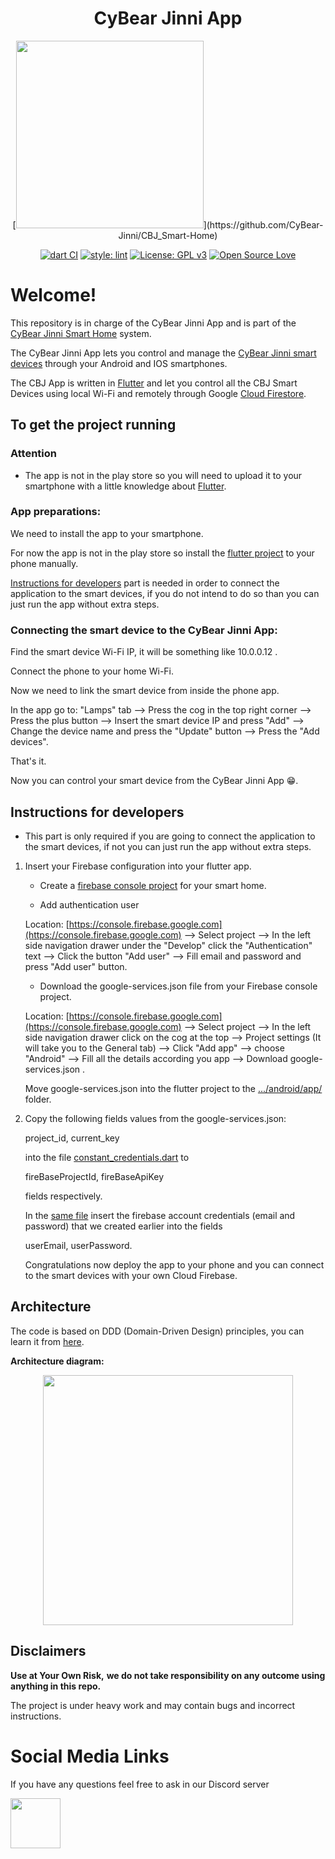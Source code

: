 <h1 align="center">CyBear Jinni App</h1>

<p align="center">
[<img alt="" height="300" src="https://user-images.githubusercontent.com/9304740/94843279-24a49900-0425-11eb-83f3-87e8ba40b1dc.png">](https://github.com/CyBear-Jinni/CBJ_Smart-Home)
</p>

<div align="center">

[![dart CI](https://github.com/CyBear-Jinni/CBJ_App/workflows/Dart%20CI/badge.svg)](https://github.com/CyBear-Jinni/CBJ_App/actions?query=workflow%3A%22Dart+CI%22) [![style: lint](https://img.shields.io/badge/lint-1.3.0-blue)](https://pub.dev/packages/lint) [![License: GPL v3](https://img.shields.io/badge/License-GPLv3-blue.svg)](https://www.gnu.org/licenses/gpl-3.0) [![Open Source Love](https://badges.frapsoft.com/os/v1/open-source.png?v=103)](https://en.wikipedia.org/wiki/Open_source)
</div>

# Welcome!

This repository is in charge of the CyBear Jinni App and is part of the [CyBear Jinni Smart Home](https://github.com/CyBear-Jinni/CBJ_Smart-Home.git) system.

The CyBear Jinni App lets you control and manage the [CyBear Jinni smart devices](https://github.com/CyBear-Jinni/CBJ_Smart-Device.git) through your Android and IOS smartphones.

The CBJ App is written in [Flutter](https://flutter.dev) and let you control all the CBJ Smart Devices using local Wi-Fi and remotely through Google [Cloud Firestore](https://firebase.google.com/docs/firestore).


## To get the project running

### Attention

* The app is not in the play store so you will need to upload it to your smartphone with a little knowledge about [Flutter](https://flutter.dev).


### App preparations:

We need to install the app to your smartphone.

For now the app is not in the play store so install the [flutter project](https://github.com/CyBear-Jinni/CBJ_App/tree/dev/FlutterApp/cybear_jinni_flutter/cybear_jinni_flutter) to your phone manually.

[Instructions for developers](#instructions-for-developers) part is needed in order to connect the application to the smart devices, if you do not intend to do so than you can just run the app without extra steps.




### Connecting the smart device to the CyBear Jinni App:

Find the smart device Wi-Fi IP, it will be something like 10.0.0.12 .

Connect the phone to your home Wi-Fi.

Now we need to link the smart device from inside the phone app.

In the app go to: "Lamps" tab --> Press the cog in the top right corner --> Press the plus button --> Insert the smart device IP and press "Add" --> Change the device name and press the "Update" button --> Press the "Add devices".

That's it.

Now you can control your smart device from the CyBear Jinni App 😁.


## Instructions for developers

* This part is only required if you are going to connect the application to the smart devices, if not you can just run the app without extra steps. 

1. Insert your Firebase configuration into your flutter app.

   * Create a [firebase console project](https://console.firebase.google.com) for your smart home.
   
   * Add authentication user
   
   Location: [https://console.firebase.google.com](https://console.firebase.google.com) --> Select project --> In the left side navigation drawer under the "Develop" click the "Authentication" text --> Click the button "Add user" --> Fill email and password and press "Add user" button.
   
   * Download the google-services.json file from your Firebase console project.

   Location: [https://console.firebase.google.com](https://console.firebase.google.com) --> Select project --> In the left side navigation drawer click on the cog at the top -->
   Project settings (It will take you to the General tab) --> Click "Add app" --> choose "Android" -->
   Fill all the details according you app --> Download google-services.json .

   Move google-services.json into the flutter project to the [.../android/app/](https://github.com/CyBear-Jinni/Smart-Home/tree/master/FlutterApp/cybear_jinni_flutter/cybear_jinni_flutter/android/app) folder.

2. Copy the following fields values from the google-services.json:

   project_id, current_key 
   
   into the file [constant_credentials.dart](https://github.com/CyBear-Jinni/Smart-Home/blob/master/FlutterApp/cybear_jinni_flutter/cybear_jinni_flutter/lib/core/constant_credentials.dart) to
   
   fireBaseProjectId, fireBaseApiKey
   
   fields respectively.
      
   In the [same file](https://github.com/CyBear-Jinni/Smart-Home/blob/master/FlutterApp/cybear_jinni_flutter/cybear_jinni_flutter/lib/core/constant_credentials.dart) insert the firebase account credentials (email and password) that we created earlier into the fields
   
   userEmail, userPassword.
   
   Congratulations now deploy the app to your phone and you can connect to the smart devices with your own Cloud Firebase.

## Architecture

The code is based on DDD (Domain-Driven Design) principles, you can learn it from [here](https://www.youtube.com/watch?v=RMiN59x3uH0&list=PLB6lc7nQ1n4iS5p-IezFFgqP6YvAJy84U).

**Architecture diagram:**

<p align="center">
<img src="https://resocoder.com/wp-content/uploads/2020/03/DDD-Flutter-Diagram-v3.svg" width="400">
</p>


## Disclaimers

**Use at Your Own Risk,**
**we do not take responsibility on any outcome using anything in this repo.**

The project is under heavy work and may contain bugs and incorrect instructions.


# Social Media Links

If you have any questions feel free to ask in our Discord server 

[<img src="https://cdn.icon-icons.com/icons2/2108/PNG/512/discord_icon_130958.png" height="80">](https://discord.gg/mUXfwUY)
